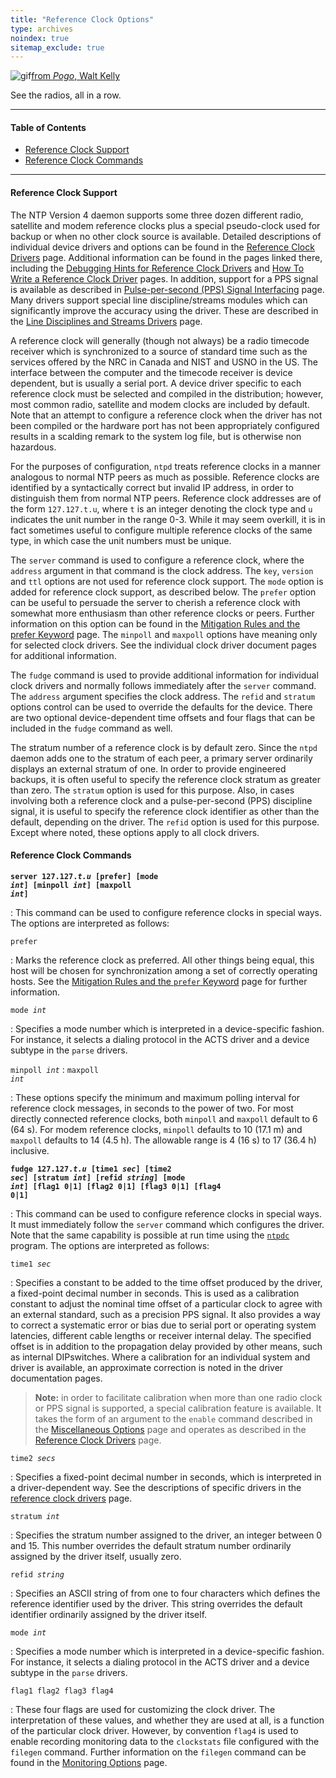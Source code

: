 ```yaml
---
title: "Reference Clock Options"
type: archives
noindex: true 
sitemap_exclude: true
---
```


![gif](/documentation/pic/boom4.gif)[from _Pogo_, Walt Kelly](/reflib/pictures/)

See the radios, all in a row.

* * *

#### Table of Contents

*   [Reference Clock Support](/documentation/4.1.2/clockopt/#reference-clock-support)
*   [Reference Clock Commands](/documentation/4.1.2/clockopt/#reference-clock-commands)

* * *

#### Reference Clock Support

The NTP Version 4 daemon supports some three dozen different radio, satellite and modem reference clocks plus a special pseudo-clock used for backup or when no other clock source is available. Detailed descriptions of individual device drivers and options can be found in the [Reference Clock Drivers](/documentation/4.1.2/refclock/) page. Additional information can be found in the pages linked there, including the [Debugging Hints for Reference Clock Drivers](/documentation/4.1.2/rdebug/) and [How To Write a Reference Clock Driver](/documentation/4.1.2/howto/) pages. In addition, support for a PPS signal is available as described in [Pulse-per-second (PPS) Signal Interfacing](/documentation/4.1.2/pps/) page. Many drivers support special line discipline/streams modules which can significantly improve the accuracy using the driver. These are described in the [Line Disciplines and Streams Drivers](/documentation/4.1.2/ldisc/) page.

A reference clock will generally (though not always) be a radio timecode receiver which is synchronized to a source of standard time such as the services offered by the NRC in Canada and NIST and USNO in the US. The interface between the computer and the timecode receiver is device dependent, but is usually a serial port. A device driver specific to each reference clock must be selected and compiled in the distribution; however, most common radio, satellite and modem clocks are included by default. Note that an attempt to configure a reference clock when the driver has not been compiled or the hardware port has not been appropriately configured results in a scalding remark to the system log file, but is otherwise non hazardous.

For the purposes of configuration, <code>ntpd</code> treats reference clocks in a manner analogous to normal NTP peers as much as possible. Reference clocks are identified by a syntactically correct but invalid IP address, in order to distinguish them from normal NTP peers. Reference clock addresses are of the form <code>127.127.t.u</code>, where <code>t</code> is an integer denoting the clock type and <code>u</code> indicates the unit number in the range 0-3. While it may seem overkill, it is in fact sometimes useful to configure multiple reference clocks of the same type, in which case the unit numbers must be unique.

The <code>server</code> command is used to configure a reference clock, where the <code>address</code> argument in that command is the clock address. The <code>key</code>, <code>version</code> and <code>ttl</code> options are not used for reference clock support. The <code>mode</code> option is added for reference clock support, as described below. The <code>prefer</code> option can be useful to persuade the server to cherish a reference clock with somewhat more enthusiasm than other reference clocks or peers. Further information on this option can be found in the [Mitigation Rules and the prefer Keyword](/documentation/4.1.2/prefer/) page. The <code>minpoll</code> and <code>maxpoll</code> options have meaning only for selected clock drivers. See the individual clock driver document pages for additional information.

The <code>fudge</code> command is used to provide additional information for individual clock drivers and normally follows immediately after the <code>server</code> command. The <code>address</code> argument specifies the clock address. The <code>refid</code> and <code>stratum</code> options control can be used to override the defaults for the device. There are two optional device-dependent time offsets and four flags that can be included in the <code>fudge</code> command as well.

The stratum number of a reference clock is by default zero. Since the <code>ntpd</code> daemon adds one to the stratum of each peer, a primary server ordinarily displays an external stratum of one. In order to provide engineered backups, it is often useful to specify the reference clock stratum as greater than zero. The <code>stratum</code> option is used for this purpose. Also, in cases involving both a reference clock and a pulse-per-second (PPS) discipline signal, it is useful to specify the reference clock identifier as other than the default, depending on the driver. The <code>refid</code> option is used for this purpose. Except where noted, these options apply to all clock drivers.

#### Reference Clock Commands

<code>**server 127.127._t.u_ [prefer] [mode _int_] [minpoll _int_] [maxpoll _int_]**</code>

: This command can be used to configure reference clocks in special ways. The options are interpreted as follows:

<code>prefer</code>

: Marks the reference clock as preferred. All other things being equal, this host will be chosen for synchronization among a set of correctly operating hosts. See the [Mitigation Rules and the <code>prefer</code> Keyword](/documentation/4.1.2/prefer/) page for further information.

<code>mode _int_</code>

: Specifies a mode number which is interpreted in a device-specific fashion. For instance, it selects a dialing protocol in the ACTS driver and a device subtype in the <code>parse</code> drivers.

<code>minpoll _int_</code>
: <code>maxpoll _int_</code>

: These options specify the minimum and maximum polling interval for reference clock messages, in seconds to the power of two. For most directly connected reference clocks, both <code>minpoll</code> and <code>maxpoll</code> default to 6 (64 s). For modem reference clocks, <code>minpoll</code> defaults to 10 (17.1 m) and <code>maxpoll</code> defaults to 14 (4.5 h). The allowable range is 4 (16 s) to 17 (36.4 h) inclusive.

<code>**fudge 127.127._t.u_ [time1 _sec_] [time2 _sec_] [stratum _int_] [refid _string_] [mode _int_] [flag1 0|1] [flag2 0|1] [flag3 0|1] [flag4 0|1]**</code>

: This command can be used to configure reference clocks in special ways. It must immediately follow the <code>server</code> command which configures the driver. Note that the same capability is possible at run time using the <code>[ntpdc](/documentation/4.1.2/ntpdc/)</code> program. The options are interpreted as follows:

<code>time1 _sec_</code>

: Specifies a constant to be added to the time offset produced by the driver, a fixed-point decimal number in seconds. This is used as a calibration constant to adjust the nominal time offset of a particular clock to agree with an external standard, such as a precision PPS signal. It also provides a way to correct a systematic error or bias due to serial port or operating system latencies, different cable lengths or receiver internal delay. The specified offset is in addition to the propagation delay provided by other means, such as internal DIPswitches. Where a calibration for an individual system and driver is available, an approximate correction is noted in the driver documentation pages.

> **Note:** in order to facilitate calibration when more than one radio clock or PPS signal is supported, a special calibration feature is available. It takes the form of an argument to the <code>enable</code> command described in the [Miscellaneous Options](/documentation/4.1.2/miscopt/) page and operates as described in the [Reference Clock Drivers](/documentation/4.1.2/refclock/) page.

<code>time2 _secs_</code>

: Specifies a fixed-point decimal number in seconds, which is interpreted in a driver-dependent way. See the descriptions of specific drivers in the [reference clock drivers](/documentation/4.1.2/refclock/) page.

<code>stratum _int_</code>

: Specifies the stratum number assigned to the driver, an integer between 0 and 15. This number overrides the default stratum number ordinarily assigned by the driver itself, usually zero.

<code>refid _string_</code>

: Specifies an ASCII string of from one to four characters which defines the reference identifier used by the driver. This string overrides the default identifier ordinarily assigned by the driver itself.

<code>mode _int_</code>

: Specifies a mode number which is interpreted in a device-specific fashion. For instance, it selects a dialing protocol in the ACTS driver and a device subtype in the <code>parse</code> drivers. 

<code>flag1 flag2 flag3 flag4</code>

: These four flags are used for customizing the clock driver. The interpretation of these values, and whether they are used at all, is a function of the particular clock driver. However, by convention <code>flag4</code> is used to enable recording monitoring data to the <code>clockstats</code> file configured with the <code>filegen</code> command. Further information on the <code>filegen</code> command can be found in the [Monitoring Options](/documentation/4.1.2/monopt/) page.